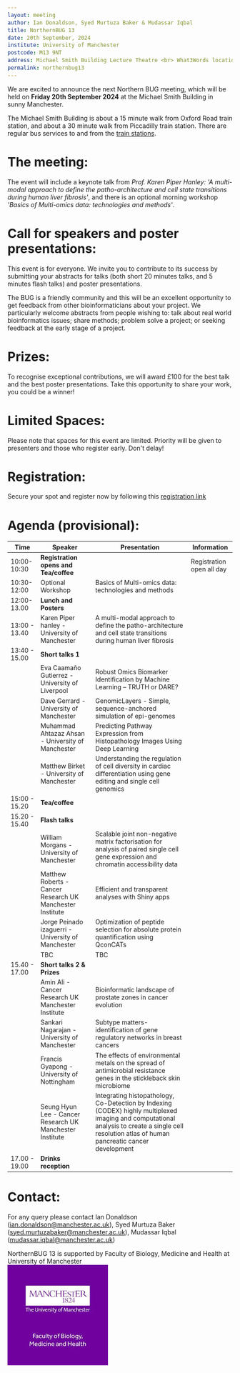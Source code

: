 ```yaml
---
layout: meeting
author: Ian Donaldson, Syed Murtuza Baker & Mudassar Iqbal
title: NorthernBUG 13
date: 20th September, 2024
institute: University of Manchester
postcode: M13 9NT
address: Michael Smith Building Lecture Theatre <br> What3Words location ///chips.path.motion
permalink: northernbug13
---
```



We are excited to announce the next Northern BUG meeting, which will be held on __Friday 20th September 2024__ at the Michael Smith Building in sunny Manchester. 

The Michael Smith Building is about a 15 minute walk from Oxford Road train station, and about a 30 minute walk from Piccadilly train station. There are regular bus services to and from the [train stations](https://www.tfgm.com/plan-a-journey).
 
# The meeting:
The event will include a keynote talk from _Prof. Karen Piper Hanley: 'A multi-modal approach to define the patho-architecture and cell state transitions during human liver fibrosis'_, and there is an optional morning workshop _'Basics of Multi-omics data: technologies and methods'_.
 
# Call for speakers and poster presentations:
This event is for everyone. We invite you to contribute to its success by submitting your abstracts for talks (both short 20 minutes talks, and 5 minutes flash talks) and poster presentations.   
 
The BUG is a friendly community and this will be an excellent opportunity to get feedback from other bioinformaticians about your project. We particularly welcome abstracts from people wishing to: talk about real world bioinformatics issues; share methods; problem solve a project; or seeking feedback at the early stage of a project.
 
# Prizes:
To recognise exceptional contributions, we will award £100 for the best talk and the best poster presentations. Take this opportunity to share your work, you could be a winner!
 
# Limited Spaces:
Please note that spaces for this event are limited. Priority will be given to presenters and those who register early. Don't delay!

# Registration:
Secure your spot and register now by following this [registration link](https://forms.gle/nQpV2DE4LvuEQheCA)


# Agenda (provisional):

| Time          | Speaker        | Presentation | Information |
|---------------|----------------|--------------|-------------|
| 10:00-10:30   | **Registration opens and Tea/coffee** | |   Registration open all day |
| 10:30-12:00   | Optional Workshop | Basics of Multi-omics data: technologies and methods | |
| 12:00-13.00   | **Lunch and Posters** | | |
| 13:00 - 13.40 | Karen Piper hanley - University of Manchester | A multi-modal approach to define the patho-architecture and cell state transitions during human liver fibrosis | |
| 13:40 - 15.00 | **Short talks 1**      | | |
|    | Eva Caamaño Gutierrez - University of Liverpool  | Robust Omics Biomarker Identification by Machine Learning – TRUTH or DARE?  | |
|    | Dave Gerrard - University of Manchester |  GenomicLayers - Simple, sequence-anchored simulation of epi-genomes    | |
|    | Muhammad Ahtazaz Ahsan - University of Manchester  | Predicting Pathway Expression from Histopathology Images Using Deep Learning  | |
|    | Matthew Birket - University of Manchester  | Understanding the regulation of cell diversity in cardiac differentiation using gene editing and single cell genomics  | |
| 15:00 - 15.20 |   **Tea/coffee**    | | |
| 15.20 - 15.40 | **Flash talks**  | | |
|    | William Morgans - University of Manchester |  Scalable joint non-negative matrix factorisation for analysis of paired single cell gene expression and chromatin accessibility data | |
|    | Matthew Roberts - Cancer Research UK Manchester Institute |  Efficient and transparent analyses with Shiny apps    | |
|    | Jorge Peinado izaguerri - University of Manchester  | Optimization of peptide selection for absolute protein quantification using QconCATs  | |
|    | TBC  | TBC  | |
| 15.40 - 17.00 | **Short talks 2 & Prizes** | | |
|    | Amin Ali - Cancer Research UK Manchester Institute | Bioinformatic landscape of prostate zones in cancer evolution | |
|    | Sankari Nagarajan - University of Manchester  | Subtype matters- identification of gene regulatory networks in breast cancers  | |
|    | Francis Gyapong - University of Nottingham | The effects of environmental metals on the spread of antimicrobial resistance genes in the stickleback skin microbiome | |
|    | Seung Hyun Lee - Cancer Research UK Manchester Institute  | Integrating histopathology, Co-Detection by Indexing (CODEX) highly multiplexed imaging and computational analysis to create a single cell resolution atlas of human pancreatic cancer development | |
| 17.00 - 19.00 | **Drinks reception**  | | |


# Contact:
For any query please contact Ian Donaldson (ian.donaldson@manchester.ac.uk), Syed Murtuza Baker (syed.murtuzabaker@manchester.ac.uk), Mudassar Iqbal (mudassar.iqbal@manchester.ac.uk)

NorthernBUG 13 is supported by Faculty of Biology, Medicine and Health at University of Manchester <br>  <img src="../assets/FBMH_logo.jpeg" alt="FBMH_logo" />


